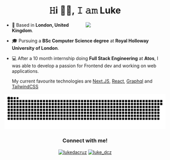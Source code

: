 <h1 align="center" >𝙷i 👋🏽, 𝙸 𝚊𝚖 Luke
</h1>
 <img src="https://media.giphy.com/media/vLlpbDafjgHystuJ0a/giphy.gif" width="250" align="right">
      
- 📍 Based in **London, United Kingdom**.
- 🎓 Pursuing a **BSc Computer Science degree** at **Royal Holloway University of London**.
- 💻 After a 10 month internship doing **Full Stack Engineering** at **Atos**, I was able to develop a passion for Frontend dev and working on web applications.

  My current favourite technologies are [Next.JS](https://nextjs.org), [React](https://reactjs.org), [Graphql](https://graphql.org) and [TailwindCSS](https://tailwindcss.com/)


![mishmanners snake gif](https://github.com/luke-dcz/luke-dcz/blob/output/github-contribution-grid-snake.svg)

<h3 align="center">Connect with me!</h3>
<p align="center">
      <a href="https://www.linkedin.com/in/luke-da-cruz-4427041bb/" target="blank"><img align="center" src="https://raw.githubusercontent.com/rahuldkjain/github-profile-readme-generator/master/src/images/icons/Social/linked-in-alt.svg" alt="lukedacruz" height="30" width="40" /></a>
      <a href="https://instagram.com/luke_dcz" target="blank"><img align="center" src="https://raw.githubusercontent.com/rahuldkjain/github-profile-readme-generator/master/src/images/icons/Social/instagram.svg" alt="luke_dcz" height="30" width="40" /></a>
</p>


